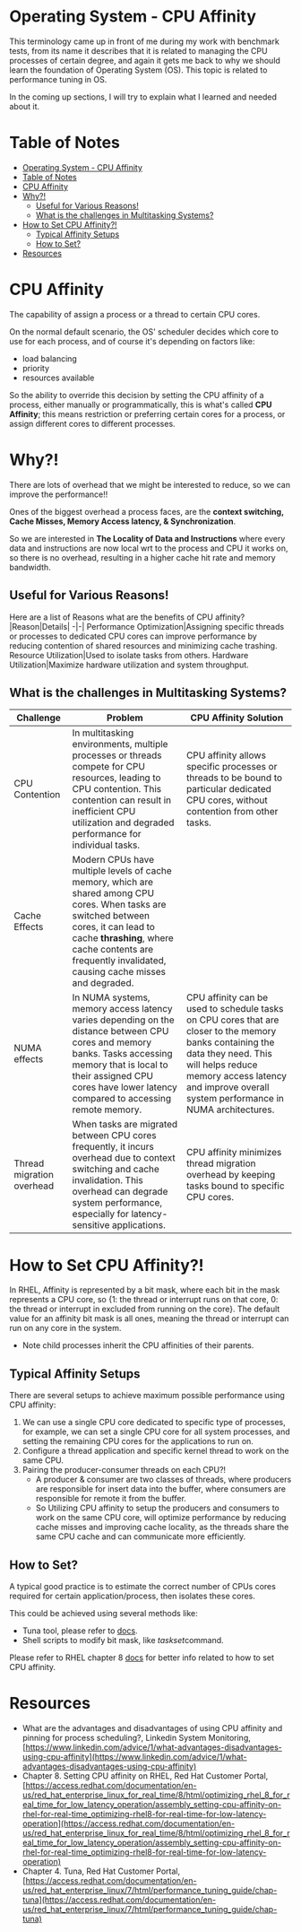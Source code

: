 # Operating System - CPU Affinity

This terminology came up in front of me during my work with benchmark tests, from its name it describes that it is related to managing the CPU processes of certain degree, and again it gets me back to why we should learn the foundation of Operating System (OS). This topic is related to performance tuning in OS.

In the coming up sections, I will try to explain what I learned and needed about it.

# Table of Notes
- [Operating System - CPU Affinity](#operating-system---cpu-affinity)
- [Table of Notes](#table-of-notes)
- [CPU Affinity](#cpu-affinity)
- [Why?!](#why)
  - [Useful for Various Reasons!](#useful-for-various-reasons)
  - [What is the challenges in Multitasking Systems?](#what-is-the-challenges-in-multitasking-systems)
- [How to Set CPU Affinity?!](#how-to-set-cpu-affinity)
  - [Typical Affinity Setups](#typical-affinity-setups)
  - [How to Set?](#how-to-set)
- [Resources](#resources)

# CPU Affinity
The capability of assign a process or a thread to certain CPU cores.

On the normal default scenario, the OS' scheduler decides which core to use for each process, and of course it's depending on factors like:
- load balancing
- priority
- resources available

So the ability to override this decision by setting the CPU affinity of a process, either manually or programmatically, this is what's called ****CPU Affinity****; this means restriction or preferring certain cores for a process, or assign different cores to different processes.

# Why?!
There are lots of overhead that we might be interested to reduce, so we can improve the performance!! 

Ones of the biggest overhead a process faces, are the ****context switching, Cache Misses, Memory Access latency, & Synchronization****.

So we are interested in ****The Locality of Data and Instructions**** where every data and instructions are now local wrt to the process and CPU it works on, so there is no overhead, resulting in a higher cache hit rate and memory bandwidth.

## Useful for Various Reasons!
Here are a list of Reasons what are the benefits of CPU affinity?
|Reason|Details|
-|-|
Performance Optimization|Assigning specific threads or processes to dedicated CPU cores can improve performance by reducing contention of shared resources and minimizing cache trashing.
Resource Utilization|Used to isolate tasks from others.
Hardware Utilization|Maximize hardware utilization and system throughput.

## What is the challenges in Multitasking Systems?
|Challenge|Problem|CPU Affinity Solution|
|-|-|-|
CPU Contention|In multitasking environments, multiple processes or threads compete for CPU resources, leading to CPU contention. This contention can result in inefficient CPU utilization and degraded performance for individual tasks.|CPU affinity allows specific processes or threads to be bound to particular dedicated CPU cores, without contention from other tasks.
Cache Effects|Modern CPUs have multiple levels of cache memory, which are shared among CPU cores. When tasks are switched between cores, it can lead to cache **thrashing**, where cache contents are frequently invalidated, causing cache misses and degraded.
NUMA effects|In NUMA systems, memory access latency varies depending on the distance between CPU cores and memory banks. Tasks accessing memory that is local to their assigned CPU cores have lower latency compared to accessing remote memory.|CPU affinity can be used to schedule tasks on CPU cores that are closer to the memory banks containing the data they need. This will helps reduce memory access latency and improve overall system performance in NUMA architectures.
Thread migration overhead|When tasks are migrated between CPU cores frequently, it incurs overhead due to context switching and cache invalidation. This overhead can degrade system performance, especially for latency-sensitive applications.|CPU affinity minimizes thread migration overhead by keeping tasks bound to specific CPU cores. 

# How to Set CPU Affinity?!
In RHEL, Affinity is represented by a bit mask, where each bit in the mask represents a CPU core, so {1: the thread or interrupt runs on that core, 0: the thread or interrupt in excluded from running on the core}. The default value for an affinity bit mask is all ones, meaning the thread or interrupt can run on any core in the system.
- Note child processes inherit the CPU affinities of their parents.

## Typical Affinity Setups
There are several setups to achieve maximum possible performance using CPU affinity:
1. We can use a single CPU core dedicated to specific type of processes, for example, we can set a single CPU core for all system processes, and setting the remaining CPU cores for the applications to run on.
2. Configure a thread application and specific kernel thread to work on the same CPU.
3. Pairing the producer-consumer threads on each CPU?!
   - A producer & consumer are two classes of threads, where producers are responsible for insert data into the buffer, where consumers are responsible for remote it from the buffer.
   - So Utilizing CPU affinity to setup the producers and consumers to work on the same CPU core, will optimize performance by reducing cache misses and improving cache locality, as the threads share the same CPU cache and can communicate more efficiently.

## How to Set?
A typical good practice is to estimate the correct number of CPUs cores required for certain application/process, then isolates these cores.

This could be achieved using several methods like:
- Tuna tool, please refer to [docs](https://access.redhat.com/documentation/en-us/red_hat_enterprise_linux/7/html/performance_tuning_guide/chap-tuna).
- Shell scripts to modify bit mask, like *taskset*command.

Please refer to RHEL chapter 8 [docs](https://access.redhat.com/documentation/en-us/red_hat_enterprise_linux_for_real_time/8/html/optimizing_rhel_8_for_real_time_for_low_latency_operation/assembly_setting-cpu-affinity-on-rhel-for-real-time_optimizing-rhel8-for-real-time-for-low-latency-operation#proc_tuning-processor-affinity-using-the-taskset-command_assembly_setting-cpu-affinity-on-rhel-for-real-time) for better info related to how to set CPU affinity.

# Resources
- What are the advantages and disadvantages of using CPU affinity and pinning for process scheduling?, Linkedin System Monitoring, [https://www.linkedin.com/advice/1/what-advantages-disadvantages-using-cpu-affinity](https://www.linkedin.com/advice/1/what-advantages-disadvantages-using-cpu-affinity)
- Chapter 8. Setting CPU affinity on RHEL, Red Hat Customer Portal, [https://access.redhat.com/documentation/en-us/red_hat_enterprise_linux_for_real_time/8/html/optimizing_rhel_8_for_real_time_for_low_latency_operation/assembly_setting-cpu-affinity-on-rhel-for-real-time_optimizing-rhel8-for-real-time-for-low-latency-operation](https://access.redhat.com/documentation/en-us/red_hat_enterprise_linux_for_real_time/8/html/optimizing_rhel_8_for_real_time_for_low_latency_operation/assembly_setting-cpu-affinity-on-rhel-for-real-time_optimizing-rhel8-for-real-time-for-low-latency-operation)
- Chapter 4. Tuna, Red Hat Customer Portal, [https://access.redhat.com/documentation/en-us/red_hat_enterprise_linux/7/html/performance_tuning_guide/chap-tuna](https://access.redhat.com/documentation/en-us/red_hat_enterprise_linux/7/html/performance_tuning_guide/chap-tuna)